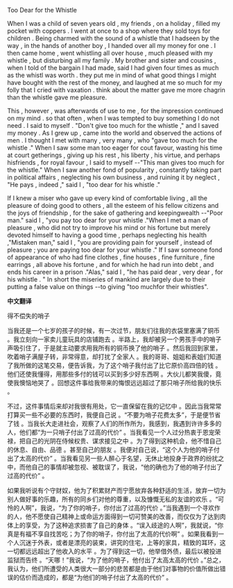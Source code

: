 

Too Dear for the Whistle

When I was a child of seven years old , my friends , on a holiday , filled my pocket with coppers . I went at once to a shop where they sold toys for children . Being charmed with the sound of a whistle that I hadseen by the way , in the hands of another boy , I handed over all my money for one . I then came home , went whistling all over house , much pleased with my whistle , but disturbing all my family . My brother and sister and cousins , when I told of the bargain I had made, said I had given four times as much as the whistl was worth . they put me in mind of what good things I might have bought with the rest of the money, and laughed at me so much for my folly that I cried with vaxation . think about the matter gave me more chagrin than the whistle gave me pleasure.

This , however , was afterwards of use to me , for the impression continued on my mind . so that often , when I was tempted to buy something I do not need . I said to myself . "Don't give too much for the whistle ," and I saved my money . As I grew up , came into the world and observed the actions of men . I thought I met with many , very many , who "gave too much for the whistle ." When I saw some man too eager for cout favour, wasting his time at court getherings , giving up his rest , his liberty , his virtue, and perhaps hisfriends , for royal favour , I said to myself --"This man gives too much for the whistle." When I saw another fond of popularity , constantly taking part in political affairs , neglecting his own business , and ruining it by neglect , "He pays , indeed ," said I , "too dear for his whistle ."

If I knew a miser who gave up every kind of comfortable living , all the pleasure of doing good to others , all the esteem of his fellow citizens and the joys of friendship , for the sake of gathering and keepingwealth --"Poor man." said I , "you pay too dear for your whistle ."When I met a man of pleasure , who did not try to improve his mind or his fortune but merely devoted himself to having a good time , perhaps neglecting his health ,"Mistaken man," said I , "you are providing pain for yourself , instead of pleasure ; you are paying too dear for your whistle ." If I saw someone fond of appearance of who had fine clothes , fine houses , fine furniture , fine earrings , all above his fortune , and for which he had run into debt , and ends his career in a prison ."Alas," said I , "he has paid dear , very dear , for his whistle . " In short the miseries of mankind are largely due to their putting a false value on things --to giving "too muchfor their whistles".

**中文翻译**

得不偿失的哨子

当我还是一个七岁的孩子的时候，有一次过节，朋友们往我的衣袋里塞满了铜币 。我立刻向一家卖儿童玩具的店铺跑去 。半路上，我却被另一个男孩手中的哨子声吸引住了，于是就主动要求用我所有的铜币换了他的哨子 。然后我回到家里，吹着哨子满屋子转，非常得意，却打扰了全家人 。我的哥哥、姐姐和表姐们知道了我所做的这笔交易，便告诉我，为了这个哨子我付出了比它原价高四倍的钱 。他们还使我懂得，用那些多付的钱可以买到多少好东西啊 。大伙儿都笑我傻，竟使我懊恼地哭了 。回想这件事给我带来的悔恨远远超过了那只哨子所给我的快乐 。

不过，这件事情后来却对我很有用处，它一直保留在我的记忆中 。因此当我常常打算买一些不必要的东西时，我便自己说 。“不要为哨子花费太多”，于是便节省了钱 。当我长大走进社会，观察了人们的所作所为，我感到，我遇到许许多多的人，他们都“为一只哨子付出了过高的代价” 。当我看见一个人过分热衷于恩宠荣禄，把自己的光阴在侍候权贵、谋求接见之中 。为了得到这种机会，他不惜自己的休息、自由、品德 。甚至自己的朋友 。我便对自己说，“这个人为他的哨子付出了太高的代价” 。当我看见另一些人醉心于名望，无休止地投身于政界的纷扰之中，而他自己的事情却被忽视、被耽误了，我说，“他的确也为了他的哨子付出了过高的代价” 。

如果我听说有个守财奴，他为了积累财产而宁愿放弃各种舒适的生活，放弃一切为别人做好事的乐趣，所有的同乡们对他的尊重，以及慷慨无私的友谊的欢乐 。“可怜的人啊”，我说，“为了你的哨子，你付出了过高的代价 。”当我遇到一个寻欢作的人，他不愿使自己精神上或命运方面得到一切可赞美的改善，而仅仅为了达到肉体上的享受，为了这种追求损害了自己的身体 。“误入歧途的人啊”，我就说，“你真是有福不享自找苦吃；为了你的哨子，你付出了太高的代价啊” 。如果我看到一个人沉迷于外表，或者是漂亮的装束，讲究的住宅，上等的家具，精致的耳环，这一切都远远超出了他收入的水平 。为了得到这一切，他举借外债，最后以被投进监狱而告终 。“天哪！”我说，“为了他的哨子，他付出了太高太高的代价 。”总之，我认为，他们所遭受的人类很大一部分的悲苦都是由于他们对事物的价值所做出错误的估价而造成的，都是“为他们的哨子付出了太高的代价” 。